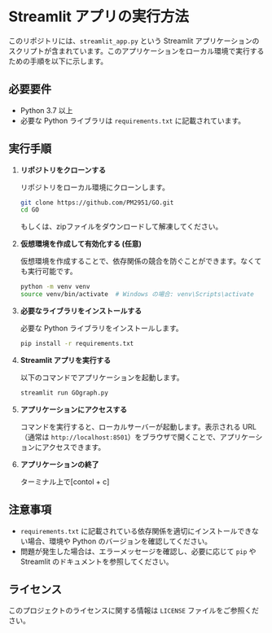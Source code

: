 # Streamlit アプリの実行方法

このリポジトリには、`streamlit_app.py` という Streamlit アプリケーションのスクリプトが含まれています。このアプリケーションをローカル環境で実行するための手順を以下に示します。

## 必要要件

- Python 3.7 以上
- 必要な Python ライブラリは `requirements.txt` に記載されています。

## 実行手順

1. **リポジトリをクローンする**

   リポジトリをローカル環境にクローンします。

   ```bash
   git clone https://github.com/PM2951/GO.git
   cd GO
   ```
   もしくは、zipファイルをダウンロードして解凍してください。

2. **仮想環境を作成して有効化する (任意)**

   仮想環境を作成することで、依存関係の競合を防ぐことができます。なくても実行可能です。

   ```bash
   python -m venv venv
   source venv/bin/activate  # Windows の場合: venv\Scripts\activate
   ```

3. **必要なライブラリをインストールする**

   必要な Python ライブラリをインストールします。

   ```bash
   pip install -r requirements.txt
   ```

4. **Streamlit アプリを実行する**

   以下のコマンドでアプリケーションを起動します。

   ```bash
   streamlit run GOgraph.py
   ```

5. **アプリケーションにアクセスする**

   コマンドを実行すると、ローカルサーバーが起動します。表示される URL（通常は `http://localhost:8501`）をブラウザで開くことで、アプリケーションにアクセスできます。

6. **アプリケーションの終了**

   ターミナル上で[contol + c]

## 注意事項

- `requirements.txt` に記載されている依存関係を適切にインストールできない場合、環境や Python のバージョンを確認してください。
- 問題が発生した場合は、エラーメッセージを確認し、必要に応じて `pip` や Streamlit のドキュメントを参照してください。

## ライセンス

このプロジェクトのライセンスに関する情報は `LICENSE` ファイルをご参照ください。

